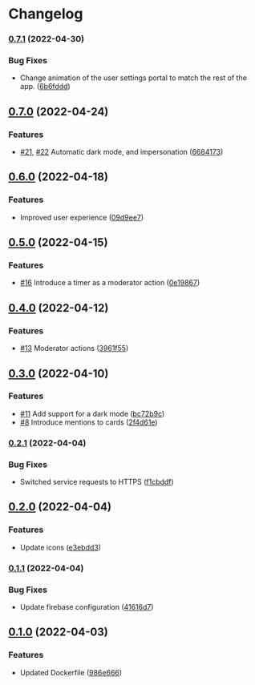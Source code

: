 # Changelog

### [0.7.1](https://github.com/project-savvy/sav-frontend/compare/v0.7.0...v0.7.1) (2022-04-30)


### Bug Fixes

* Change animation of the user settings portal to match the rest of the app. ([6b6fddd](https://github.com/project-savvy/sav-frontend/commit/6b6fddd4b82f88d077bfb3591c72bb3f1f4e1b0f))

## [0.7.0](https://github.com/project-savvy/sav-frontend/compare/v0.6.0...v0.7.0) (2022-04-24)


### Features

* [#21](https://github.com/project-savvy/sav-frontend/issues/21), [#22](https://github.com/project-savvy/sav-frontend/issues/22) Automatic dark mode, and impersonation ([6684173](https://github.com/project-savvy/sav-frontend/commit/6684173d467a83e31f4d14fa85429789210b2a0b))

## [0.6.0](https://github.com/project-savvy/sav-frontend/compare/v0.5.0...v0.6.0) (2022-04-18)


### Features

* Improved user experience ([09d9ee7](https://github.com/project-savvy/sav-frontend/commit/09d9ee7343d4cb41538d7ecf6b378b5c3190e2fb))

## [0.5.0](https://github.com/project-savvy/sav-frontend/compare/v0.4.0...v0.5.0) (2022-04-15)


### Features

* [#16](https://github.com/project-savvy/sav-frontend/issues/16) Introduce a timer as a moderator action ([0e19867](https://github.com/project-savvy/sav-frontend/commit/0e198673b8fc3225d9aa0e556b762d13944a010c))

## [0.4.0](https://github.com/project-savvy/sav-frontend/compare/v0.3.0...v0.4.0) (2022-04-12)


### Features

* [#13](https://github.com/project-savvy/sav-frontend/issues/13) Moderator actions ([3961f55](https://github.com/project-savvy/sav-frontend/commit/3961f55516061ad457334678bd2d1a1f29e772f5))

## [0.3.0](https://github.com/project-savvy/sav-frontend/compare/v0.2.1...v0.3.0) (2022-04-10)


### Features

* [#11](https://github.com/project-savvy/sav-frontend/issues/11) Add support for a dark mode ([bc72b9c](https://github.com/project-savvy/sav-frontend/commit/bc72b9c0d612f58a8262e4a346cf19cb5fd3f187))
* [#8](https://github.com/project-savvy/sav-frontend/issues/8) Introduce mentions to cards ([2f4d61e](https://github.com/project-savvy/sav-frontend/commit/2f4d61ed654bf4373cbd764766287ff2c5fe6371))

### [0.2.1](https://github.com/project-savvy/sav-frontend/compare/v0.2.0...v0.2.1) (2022-04-04)


### Bug Fixes

* Switched service requests to HTTPS ([f1cbddf](https://github.com/project-savvy/sav-frontend/commit/f1cbddfa620db1f1425634b08089b758bc8c5dd3))

## [0.2.0](https://github.com/project-savvy/sav-frontend/compare/v0.1.1...v0.2.0) (2022-04-04)


### Features

* Update icons ([e3ebdd3](https://github.com/project-savvy/sav-frontend/commit/e3ebdd33b8827ab3ffb24de69c65c97b43b30eba))

### [0.1.1](https://github.com/project-savvy/sav-frontend/compare/v0.1.0...v0.1.1) (2022-04-04)


### Bug Fixes

* Update firebase configuration ([41616d7](https://github.com/project-savvy/sav-frontend/commit/41616d72c2b420b72e69489da90194291fef78b6))

## [0.1.0](https://github.com/project-savvy/sav-frontend/compare/v0.0.0...v0.1.0) (2022-04-03)


### Features

* Updated Dockerfile ([986e666](https://github.com/project-savvy/sav-frontend/commit/986e666d937d3bb83b168f2df42629d2ccb4054e))
